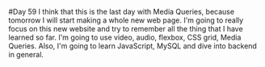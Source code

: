 #Day 59
I think that this is the last day with Media Queries, because tomorrow I will start making a whole new web page.
I'm going to really focus on this new website and try to remember all the thing that I have learned so far. 
I'm going to use video, audio, flexbox, CSS grid, Media Queries. Also, I'm going to learn JavaScript, MySQL and dive into backend in general.




